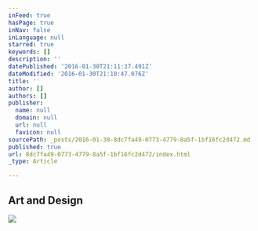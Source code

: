 ```yaml
---
inFeed: true
hasPage: true
inNav: false
inLanguage: null
starred: true
keywords: []
description: ''
datePublished: '2016-01-30T21:11:37.491Z'
dateModified: '2016-01-30T21:10:47.076Z'
title: ''
author: []
authors: []
publisher:
  name: null
  domain: null
  url: null
  favicon: null
sourcePath: _posts/2016-01-30-8dc7fa49-0773-4779-8a5f-1bf16fc2d472.md
published: true
url: 8dc7fa49-0773-4779-8a5f-1bf16fc2d472/index.html
_type: Article

---
```

## Art and Design
![](https://the-grid-user-content.s3-us-west-2.amazonaws.com/f11ca632-b36c-4430-8a7e-220390feefec.jpg)